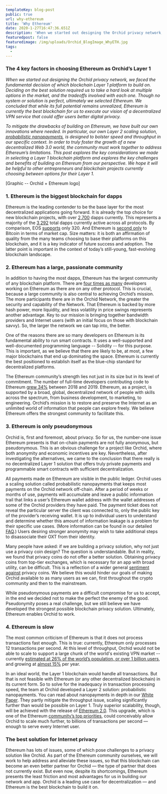 ```yaml
---
templateKey: blog-post
public: true
url: why-ethereum
title: 'Why Ethereum'
date: 2020-1-27T16:47:36.651Z
description: 'When we started out designing the Orchid privacy network, we faced the fundamental decision of which blockchain Layer 1 platform to build on.'
featuredpost: false
featuredimage: /img/uploads/Orchid_BlogImage_WhyETH.jpg
tags:
  - 
---
```

### The 4 key factors in choosing Ethereum as Orchid’s Layer 1

*When we started out designing the Orchid privacy network, we faced the fundamental decision of which blockchain Layer 1 platform to build on. Deciding on the best solution required us to take a hard look at multiple options in the market, and the tradeoffs involved with each one. Though no system or solution is perfect, ultimately we selected Ethereum. We concluded that while its full potential remains unrealized, Ethereum is currently the best blockchain for us to execute our vision of a decentralized VPN service that could offer users better digital privacy.*

*To mitigate the drawbacks of building on Ethereum, we have built our own innovations where needed. In particular, our own Layer 2 scaling solution, [probabilistic nanopayments](https://medium.com/orchid-labs/probabilistic-nanopayments-4aa423c3f22f), is designed to bolster speed and throughput in our specific context. In order to truly foster the growth of a new decentralized Web 3.0 world, the community must work together to address Ethereum’s limitations. This post explores the key considerations we made in selecting a Layer 1 blockchain platform and explores the key challenges and benefits of building on Ethereum from our perspective. We hope it will be helpful to other entrepreneurs and blockchain projects currently choosing between options for their Layer 1.*

[Graphic -- Orchid + Ethereum logo]

### 1. Ethereum is the biggest blockchain for dapps

Ethereum is the leading contender to be the base layer for the most decentralized applications going forward. It is already the top choice for new blockchain projects, with over [2,700](https://www.stateofthedapps.com/platforms/ethereum) dapps currently. This represents a majority of the [3,292](https://www.stateofthedapps.com/stats/platform/ethereum#new) total dapps currently active across all protocols. By comparison, EOS [supports](https://www.stateofthedapps.com/rankings/platform/eos) only 320. And Ethereum is [second only](https://coinmarketcap.com/) to Bitcoin in terms of market cap. Size matters: it is both an affirmation of quality from the many teams choosing to base their platforms on this blockchain, and it is a key indicator of future success and adoption. The latter point is important in the context of today’s still-young, fast-evolving blockchain landscape. 

### 2. Ethereum has a large, passionate community

In addition to having the most dapps, Ethereum has the largest community of any blockchain platform. There are [four times as many](https://consensys.net/blog/blockchain-development/ethereum-has-4x-more-developers-than-any-other-crypto-ecosystem/) developers working on Ethereum as there are on any other protocol. This is crucial, because a large community is also central to achieving Orchid’s mission. The more participants there are in the Orchid Network, the greater the security and capability of the Network. That Ethereum is backed by more hash power, more liquidity, and less volatility in price swings represents another advantage. Key to our mission is bringing together bandwidth providers and Internet users (with an initial focus on those with blockchain savvy). So, the larger the network we can tap into, the better.

One of the reasons there are so many developers on Ethereum is its fundamental ability to run smart contracts. It uses a well-supported and well-documented programming language -- Solidity -- for this purpose. This is important, as we believe that there are likely to be, at most, a few major blockchains that end up dominating the space. Ethereum is currently the best positioned to establish itself as the blue-chip standard for decentralized platforms.

The Ethereum community’s strength lies not just in its size but in its level of commitment. The number of full-time developers contributing code to Ethereum [grew 34%](https://consensys.net/blog/blockchain-development/ethereum-has-4x-more-developers-than-any-other-crypto-ecosystem/) between 2018 and 2019. Ethereum, as a project, is supported by a broad, global, decentralized network of people with skills across the spectrum, from business development, to marketing, to engineering. Orchid’s mission is to restore and preserve the Internet as an unlimited world of information that people can explore freely. We believe Ethereum offers the strongest community to facilitate this.

### 3. Ethereum is only pseudonymous

Orchid is, first and foremost, about privacy. So for us, the number-one issue Ethereum presents is that on-chain payments are not fully anonymous, but pseudonymous. This is an obvious challenge for a project like Orchid, where both anonymity and economic incentives are key. Nevertheless, after investigating the alternatives, we came to the conclusion that there really is no decentralized Layer 1 solution that offers truly private payments and programmable smart contracts with sufficient decentralization. 

All payments made on Ethereum are visible in the public ledger. Orchid uses a scaling solution called probabilistic nanopayments that keeps most payments on the Orchid network off-chain. After a period of weeks or months of use, payments will accumulate and leave a public information trail that links a user’s Ethereum wallet address with the wallet addresses of some of the Orchid providers they have paid. The payment ticket does not reveal the particular server the client was connected to, only the public key of the provider’s receiving wallet. It is up to individual users to understand and determine whether this amount of information leakage is a problem for their specific use cases. (More information can be found in our detailed [FAQ](https://www.orchid.com/faq).) Users desiring stronger anonymity may wish to take additional steps to disassociate their OXT from their identity.

Many people have asked: if we are building a privacy solution, why not just use a privacy coin design? The question is understandable. But in reality, we found that privacy coins do not offer a better solution. Obtaining privacy coins from top-tier exchanges, which is necessary for an app with broad utility, can be difficult. This is a reflection of a wider general [sentiment](https://themerkle.com/is-there-a-future-for-privacy-coins-in-the-united-states/) [against](https://finance.yahoo.com/news/okex-korea-delists-privacy-coins-120014891.html) privacy coins. We believe this would hinder our goals of making Orchid  available to as many users as we can, first throughout the crypto community and then to the mainstream.

While pseudonymous payments are a difficult compromise for us to accept, in the end we decided not to make the perfect the enemy of the good. Pseudonymity poses a real challenge, but we still believe we have developed the strongest possible blockchain privacy solution. Ultimately, Ethereum enables Orchid to work.

### 4. Ethereum is slow

The most common criticism of Ethereum is that it does not process transactions fast enough. This is true: currently, Ethereum only processes 12 transactions per second. At this level of throughput, Orchid would not be able to scale to support a large chunk of the world's existing VPN market -- currently [estimated at 26% of the world’s population, or over 1 billion users](https://blog.globalwebindex.com/chart-of-the-day/vpn-usage-2018/), and growing at [almost 15%](https://www.statista.com/statistics/542817/worldwide-virtual-private-network-market/) per year.

In an ideal world, the Layer 1 blockchain would handle all transactions. But that is not feasible with Ethereum (or any other decentralized blockchain) in its current form. So to solve for the inadequacy in transaction processing speed, the team at Orchid developed a Layer 2 solution: probabilistic nanopayments. You can read about nanopayments in depth in our [White Paper](https://www.orchid.com/whitepaper.pdf). They partly mitigate the throughput issue, scaling significantly further than would be possible on Layer 1. Truly superior scalability, though, will be achieved with the release of [Ethereum 2.0](https://docs.ethhub.io/ethereum-roadmap/ethereum-2.0/eth-2.0-phases/). This upgrade, which is one of the Ethereum [community’s top priorities](https://www.coinspeaker.com/ethereum-2-testnet-22000-validators/), could conceivably allow Orchid to scale much further, to billions of transactions per second — enough to serve every Internet user. 

### The best solution for Internet privacy

Ethereum has lots of issues, some of which pose challenges to a privacy solution like Orchid. As part of the Ethereum community ourselves, we will work to help address and alleviate these issues, so that this blockchain can become an even better partner for Orchid — the type of partner that does not currently exist. But even now, despite its shortcomings, Ethereum presents the least friction and most advantages for us in building our network and app. Orchid is a leading use case for decentralization — and Ethereum is the best blockchain to build it on.
